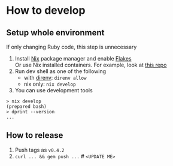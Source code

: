 # How to develop

## Setup whole environment

If only changing Ruby code, this step is unnecessary

1. Install [Nix](https://nixos.org/) package manager and enable [Flakes](https://nixos.wiki/wiki/Flakes)\
   Or use Nix installed containers. For example, look at [this repo](https://github.com/kachick/containers)
2. Run dev shell as one of the following
   - with [direnv](https://github.com/direnv/direnv): `direnv allow`
   - nix only: `nix develop`
3. You can use development tools

```console
> nix develop
(prepared bash)
> dprint --version
...
```

## How to release

1. Push tags as `v0.4.2`
2. `curl ... && gem push ...` # `<UPDATE ME>`
